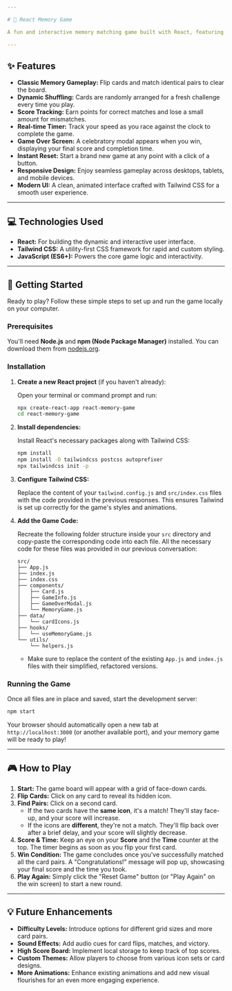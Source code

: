 ```yaml
---

# 🧠 React Memory Game

A fun and interactive memory matching game built with React, featuring a timer, score tracking, and a visually appealing user interface. Challenge your memory and see how fast you can find all the pairs!

---
```


## ✨ Features

* **Classic Memory Gameplay:** Flip cards and match identical pairs to clear the board.
* **Dynamic Shuffling:** Cards are randomly arranged for a fresh challenge every time you play.
* **Score Tracking:** Earn points for correct matches and lose a small amount for mismatches.
* **Real-time Timer:** Track your speed as you race against the clock to complete the game.
* **Game Over Screen:** A celebratory modal appears when you win, displaying your final score and completion time.
* **Instant Reset:** Start a brand new game at any point with a click of a button.
* **Responsive Design:** Enjoy seamless gameplay across desktops, tablets, and mobile devices.
* **Modern UI:** A clean, animated interface crafted with Tailwind CSS for a smooth user experience.

---

## 💻 Technologies Used

* **React:** For building the dynamic and interactive user interface.
* **Tailwind CSS:** A utility-first CSS framework for rapid and custom styling.
* **JavaScript (ES6+):** Powers the core game logic and interactivity.

---

## 🚀 Getting Started

Ready to play? Follow these simple steps to set up and run the game locally on your computer.

### Prerequisites

You'll need **Node.js** and **npm (Node Package Manager)** installed. You can download them from [nodejs.org](https://nodejs.org/).

### Installation

1.  **Create a new React project** (if you haven't already):

    Open your terminal or command prompt and run:

    ```bash
    npx create-react-app react-memory-game
    cd react-memory-game
    ```

2.  **Install dependencies:**

    Install React's necessary packages along with Tailwind CSS:

    ```bash
    npm install
    npm install -D tailwindcss postcss autoprefixer
    npx tailwindcss init -p
    ```

3.  **Configure Tailwind CSS:**

    Replace the content of your `tailwind.config.js` and `src/index.css` files with the code provided in the previous responses. This ensures Tailwind is set up correctly for the game's styles and animations.

4.  **Add the Game Code:**

    Recreate the following folder structure inside your `src` directory and copy-paste the corresponding code into each file. All the necessary code for these files was provided in our previous conversation:

    ```
    src/
    ├── App.js
    ├── index.js
    ├── index.css
    ├── components/
    │   ├── Card.js
    │   ├── GameInfo.js
    │   ├── GameOverModal.js
    │   └── MemoryGame.js
    ├── data/
    │   └── cardIcons.js
    ├── hooks/
    │   └── useMemoryGame.js
    └── utils/
        └── helpers.js
    ```

    * Make sure to replace the content of the existing `App.js` and `index.js` files with their simplified, refactored versions.

### Running the Game

Once all files are in place and saved, start the development server:

```bash
npm start
```

Your browser should automatically open a new tab at `http://localhost:3000` (or another available port), and your memory game will be ready to play!

---

## 🎮 How to Play

1.  **Start:** The game board will appear with a grid of face-down cards.
2.  **Flip Cards:** Click on any card to reveal its hidden icon.
3.  **Find Pairs:** Click on a second card.
    * If the two cards have the **same icon**, it's a match! They'll stay face-up, and your score will increase.
    * If the icons are **different**, they're not a match. They'll flip back over after a brief delay, and your score will slightly decrease.
4.  **Score & Time:** Keep an eye on your **Score** and the **Time** counter at the top. The timer begins as soon as you flip your first card.
5.  **Win Condition:** The game concludes once you've successfully matched all the card pairs. A "Congratulations!" message will pop up, showcasing your final score and the time you took.
6.  **Play Again:** Simply click the "Reset Game" button (or "Play Again" on the win screen) to start a new round.

---

## 💡 Future Enhancements

* **Difficulty Levels:** Introduce options for different grid sizes and more card pairs.
* **Sound Effects:** Add audio cues for card flips, matches, and victory.
* **High Score Board:** Implement local storage to keep track of top scores.
* **Custom Themes:** Allow players to choose from various icon sets or card designs.
* **More Animations:** Enhance existing animations and add new visual flourishes for an even more engaging experience.